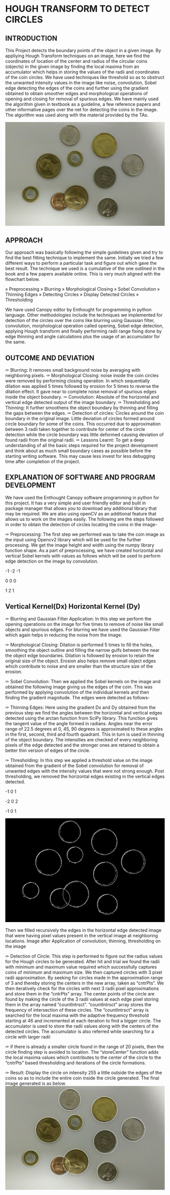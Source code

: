 HOUGH TRANSFORM TO DETECT CIRCLES
=================================

INTRODUCTION
------------
This Project detects the boundary points of the object in a given image. By appliying Hough Transform techniques on an image, here we find the coordinates of location of the center and radius of the circular coins (objects) in the given image by finding the local maxima from an accumulator which helps in storing the values of the radii and coordinates of the coin circles. We have used techniques like threshold so as to obstruct the unwanted intensity values in the image like noise, convolution, Sobel edge detecting the edges of the coins and further using the gradient obtained to obtain smoother edges and morphological operations of opening and closing for removal of spurious edges. We have mainly used the algorithm given in textbook as a guideline, a few reference papers and other informative pages over the net for detecting the coins in the image. The algorithm was used along with the material provided by the TAs.

![alt tag](https://raw.githubusercontent.com/manasiye/Detect-Coins-using-Hough_Transform/master/HoughCircles.jpg)

APPROACH
--------
Our approach was basically following the simple guidelines given and try to find the best fitting technique to implement the same. Initially we tried a few different ways to perform a particular task and figure out which gave the best result.
The technique we used is a cumulative of the one outlined in the book and a few papers available online. This is very much aligned with the flowchart below.

» Preprocessing
» Blurring
» Morphological Closing
» Sobel Convolution
» Thinning Edges
» Detecting Circles
» Display Detected Circles
» Thresholding

We have used Canopy editor by Enthought for programming in python language. Other methodologies include the techniques we implemented for detection of the circles over the coins like blurring using Gaussian filter, convolution, morphological operation called opening, Sobel edge detection, applying Hough transform and finally performing radii range fixing done by edge thinning and angle calculations plus the usage of an accumulator for the same.

OUTCOME AND DEVIATION
---------------------
✑ Blurring: It removes small background noise by averaging with neighboring pixels.
✑ Morphological Closing: noise inside the coin circles were removed by performing closing operation. In which sequentially dilation was applied 5 times followed by erosion for 5 times to reverse the dilation effect. It gave near to complete noise removal of spurious edges inside the object boundary.
✑ Convolution: Absolute of the horizontal and vertical edge detected output of the image boundary.
✑ Thresholding and Thinning: It further smoothens the object boundary by thinning and filling the gaps between the edges.
✑ Detection of circles: Circles around the coin boundary in the original image. Little deviation of circles formed around circle boundary for some of the coins. This occurred due to approximation between 3 radii taken together to contribute for center of the circle detection while the circle boundary was little deformed causing deviation of found radii from the original radii.
✑ Lessons Learnt: To get a deep understanding of all the basic steps required for the project development and think about as much small boundary cases as possible before the starting writing software. This may cause less invest for less debugging time after completion of the project.

EXPLANATION OF SOFTWARE AND PROGRAM DEVELOPMENT
-----------------------------------------------
We have used the Enthought Canopy software programming in python for this project. It has a very simple and user friendly editor and built in package manager that allows you to download any additional library that may be required. We are also using openCV as an additional feature that allows us to work on the images easily. The following are the steps followed in order to obtain the detection of circles locating the coins in the image-

✑ Preprocessing: The first step we performed was to take the coin image as the input using Opencv2 library which will be used for the further processing. We get the image height and width using the numpy library function shape. As a part of preprocessing, we have created horizontal and vertical Sobel kernels with values as follows which will be used to perform edge detection on the image by convolution.

-1 -2 -1

 0  0  0

 1  2  1

Vertical Kernel(Dx) Horizontal Kernel (Dy)
------------------------------------------

✑ Blurring and Gaussian Filter Application: In this step we perform the opening operations on the image for five times to remove of noise like small objects and spurious edges. For blurring we have used the Gaussian Filter which again helps in reducing the noise from the image.

✑ Morphological Closing: Dilation is performed 5 times to fill the holes, smoothing the object outline and filling the narrow gulfs between the near the object edge boundaries. Dilation is followed by erosion to retain the original size of the object. Erosion also helps remove small object edges which contribute to noise and are smaller than the structure size of the erosion.

✑ Sobel Convolution: Then we applied the Sobel kernels on the image and obtained the following image giving us the edges of the coin. This was performed by applying convolution of the individual kernels and then finding the gradient magnitude. The edges were detected as follows-

✑ Thinning Edges: Here using the gradient Dx and Dy obtained from the previous step we find the angles between the horizontal and vertical edges detected using the arctan function from SciPy library. This function gives the tangent value of the angle formed in radians. Angles near the error range of 22.5 degrees at 0, 45, 90 degrees is approximated to these angles in the first, second, third and fourth quadrant. This in turn is used in thinning of the object boundary. The intensities are checked of every neighboring pixels of the edge detected and the stronger ones are retained to obtain a better thin version of edges of the circle.

✑ Thresholding: In this step we applied a threshold value on the image obtained from the gradient of the Sobel convolution for removal of unwanted edges with the intensity values that were not strong enough. Post thresholding, we removed the horizontal edges existing in the vertical edges detected.

-1 0 1

-2 0 2

-1 0 1

![alt tag](https://raw.githubusercontent.com/manasiye/Detect-Coins-using-Hough_Transform/master/convolutionDetectedCirclesGradHori.jpg)

 Then we filled recursively the edges in the horizontal edge detected image that were having pixel values present in the vertical image at neighboring locations.
Image after Application of convolution, thinning, thresholding on the image

✑ Detection of Circle: This step is performed to figure out the radius values for the Hough circles to be generated. After hit and trial we found the radii with minimum and maximum value required which successfully captures coins of minimum and maximum size. We then captured circles with 3 pixel radii approximation. By seeking for circles made in the approximation range of 3 and thereby storing the centers in the new array, taken as “cntrPts”. We then iteratively check for the circles with next 3 radii pixel approximations and store them in the “cntrPts” array. The center points of the circle are found by making the circle of the 3 radii values at each edge pixel storing them in the array named “countIntrsct”. “countIntrsct” array stores the frequency of intersection of these circles. The “countIntrsct” array is searched for the local maxima with the adaptive frequency threshold starting at 46 and incremented at each iteration to find a bigger circle. The accumulator is used to store the radii values along with the centers of the detected circles. The accumulator is also referred while searching for a circle with larger radii

✑ if there is already a smaller circle found in the range of 20 pixels, then the circle finding step is avoided to location. The “storeCenter” function adds the local maxima values which contributes to the center of the circle to the “cntrPts” based thresholding and iterations of the circle formations.

✑ Result: Display the circle on intensity 255 a little outside the edges of the coins so as to include the entire coin inside the circle generated. The final image generated is as below.
![alt tag](https://raw.githubusercontent.com/manasiye/Detect-Coins-using-Hough_Transform/master/DetectCirclesHoughTransform.jpg)
